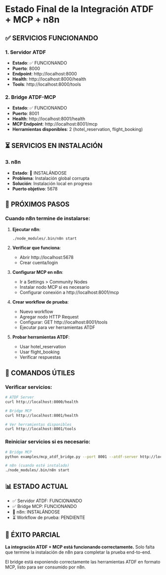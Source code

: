 # Estado Final de la Integración ATDF + MCP + n8n

## ✅ SERVICIOS FUNCIONANDO

### 1. Servidor ATDF
- **Estado**: ✅ FUNCIONANDO
- **Puerto**: 8000
- **Endpoint**: http://localhost:8000
- **Health**: http://localhost:8000/health
- **Tools**: http://localhost:8000/tools

### 2. Bridge ATDF-MCP
- **Estado**: ✅ FUNCIONANDO
- **Puerto**: 8001
- **Health**: http://localhost:8001/health
- **MCP Endpoint**: http://localhost:8001/mcp
- **Herramientas disponibles**: 2 (hotel_reservation, flight_booking)

## ⏳ SERVICIOS EN INSTALACIÓN

### 3. n8n
- **Estado**: 🔄 INSTALÁNDOSE
- **Problema**: Instalación global corrupta
- **Solución**: Instalación local en progreso
- **Puerto objetivo**: 5678

## 🎯 PRÓXIMOS PASOS

### Cuando n8n termine de instalarse:

1. **Ejecutar n8n**:
   ```bash
   ./node_modules/.bin/n8n start
   ```

2. **Verificar que funciona**:
   - Abrir http://localhost:5678
   - Crear cuenta/login

3. **Configurar MCP en n8n**:
   - Ir a Settings > Community Nodes
   - Instalar nodo MCP si es necesario
   - Configurar conexión a http://localhost:8001/mcp

4. **Crear workflow de prueba**:
   - Nuevo workflow
   - Agregar nodo HTTP Request
   - Configurar: GET http://localhost:8001/tools
   - Ejecutar para ver herramientas ATDF

5. **Probar herramientas ATDF**:
   - Usar hotel_reservation
   - Usar flight_booking
   - Verificar respuestas

## 🔧 COMANDOS ÚTILES

### Verificar servicios:
```bash
# ATDF Server
curl http://localhost:8000/health

# Bridge MCP
curl http://localhost:8001/health

# Ver herramientas disponibles
curl http://localhost:8001/tools
```

### Reiniciar servicios si es necesario:
```bash
# Bridge MCP
python examples/mcp_atdf_bridge.py --port 8001 --atdf-server http://localhost:8000

# n8n (cuando esté instalado)
./node_modules/.bin/n8n start
```

## 📊 ESTADO ACTUAL

- ✅ Servidor ATDF: FUNCIONANDO
- ✅ Bridge MCP: FUNCIONANDO  
- 🔄 n8n: INSTALÁNDOSE
- ⏳ Workflow de prueba: PENDIENTE

## 🎉 ÉXITO PARCIAL

**La integración ATDF + MCP está funcionando correctamente.** Solo falta que termine la instalación de n8n para completar la prueba end-to-end.

El bridge está exponiendo correctamente las herramientas ATDF en formato MCP, listo para ser consumido por n8n.